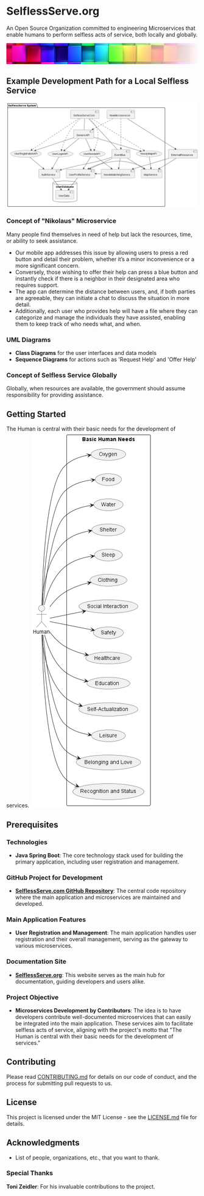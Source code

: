 # SelflessServe.org
An Open Source Organization committed to engineering Microservices that enable humans to perform selfless acts of service, both locally and globally.

![logo](public/images/logo.png)

## Example Development Path for a Local Selfless Service 

![logo](out/docs/SelflessServeSystem/SelflessServe%20System.png)
### Concept of "Nikolaus" Microservice
Many people find themselves in need of help but lack the resources, time, or ability to seek assistance.
- Our mobile app addresses this issue by allowing users to press a red button and detail their problem, whether it’s a minor inconvenience or a more significant concern.
- Conversely, those wishing to offer their help can press a blue button and instantly check if there is a neighbor in their designated area who requires support.
- The app can determine the distance between users, and, if both parties are agreeable, they can initiate a chat to discuss the situation in more detail.
- Additionally, each user who provides help will have a file where they can categorize and manage the individuals they have assisted, enabling them to keep track of who needs what, and when.

### UML Diagrams
- **Class Diagrams** for the user interfaces and data models
- **Sequence Diagrams** for actions such as 'Request Help' and 'Offer Help'






### Concept of Selfless Service Globally
Globally, when resources are available, the government should assume responsibility for providing assistance.

## Getting Started
The Human is central with their basic needs for the development of services.
![Human Use Cases](/out/docs/Human%20Use%20Cases/Human%20Use%20Cases.png)
## Prerequisites

### Technologies
- **Java Spring Boot**: The core technology stack used for building the primary application, including user registration and management.

### GitHub Project for Development
- **[SelflessServe.com GitHub Repository](https://github.com/tonisun/SelflessServe.com.git)**: The central code repository where the main application and microservices are maintained and developed.

### Main Application Features
- **User Registration and Management**: The main application handles user registration and their overall management, serving as the gateway to various microservices.

### Documentation Site
- **[SelflessServe.org](https://www.selflessserve.org)**: This website serves as the main hub for documentation, guiding developers and users alike.

### Project Objective
- **Microservices Development by Contributors**: The idea is to have developers contribute well-documented microservices that can easily be integrated into the main application. These services aim to facilitate selfless acts of service, aligning with the project's motto that "The Human is central with their basic needs for the development of services."


## Contributing

Please read [CONTRIBUTING.md](CONTRIBUTING.md) for details on our code of conduct, and the process for submitting pull requests to us.

## License

This project is licensed under the MIT License - see the [LICENSE.md](LICENSE.md) file for details.

## Acknowledgments

- List of people, organizations, etc., that you want to thank.

### Special Thanks

**Toni Zeidler**: For his invaluable contributions to the project. 


